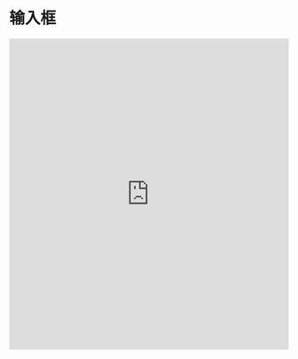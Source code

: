 # 输入框

<iframe width="100%" height="560" src="http://www.easybui.com/demo/source.html?url=pages/ui_controls/bui.input&code=html,js,result" allowfullscreen="allowfullscreen" frameborder="0"></iframe>
